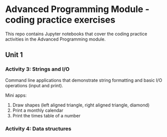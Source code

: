 # Advanced Programming Module - coding practice exercises

This repo contains Jupyter notebooks that cover the coding practice activities in the Advanced Programming module.

## Unit 1

### Activity 3: Strings and I/O

Command line applications that demonstrate string formatting and basic I/O operations (input and print).

Mini apps:

1. Draw shapes (left aligned triangle, right aligned triangle, diamond)
1. Print a monthly calendar
1. Print the times table of a number


### Activity 4: Data structures

